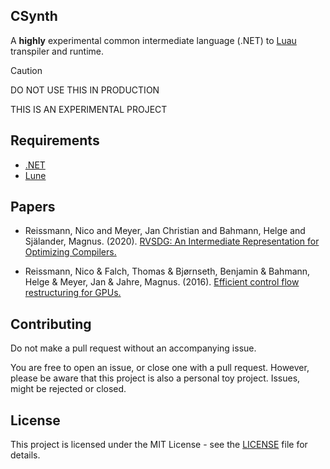 
## CSynth

A **highly** experimental common intermediate language (.NET) to [Luau](https://github.com/luau-lang/luau) transpiler and runtime.

> [!CAUTION]
>DO NOT USE THIS IN PRODUCTION
>
>THIS IS AN EXPERIMENTAL PROJECT

## Requirements

- [.NET](https://dotnet.microsoft.com/)
- [Lune](https://github.com/lune-org/lune)

## Papers

* Reissmann, Nico and Meyer, Jan Christian and Bahmann, Helge and Själander, Magnus. (2020). [RVSDG: An Intermediate Representation for Optimizing Compilers.](https://arxiv.org/abs/1912.05036)

* Reissmann, Nico & Falch, Thomas & Bjørnseth, Benjamin & Bahmann, Helge & Meyer, Jan & Jahre, Magnus. (2016). [Efficient control flow restructuring for GPUs.](https://ieeexplore.ieee.org/document/7568315)

## Contributing

Do not make a pull request without an accompanying issue.

You are free to open an issue, or close one with a pull request. However, please be aware that this project is also a personal toy project. Issues, might be rejected or closed.

## License

This project is licensed under the MIT License - see the [LICENSE](LICENSE) file for details.
